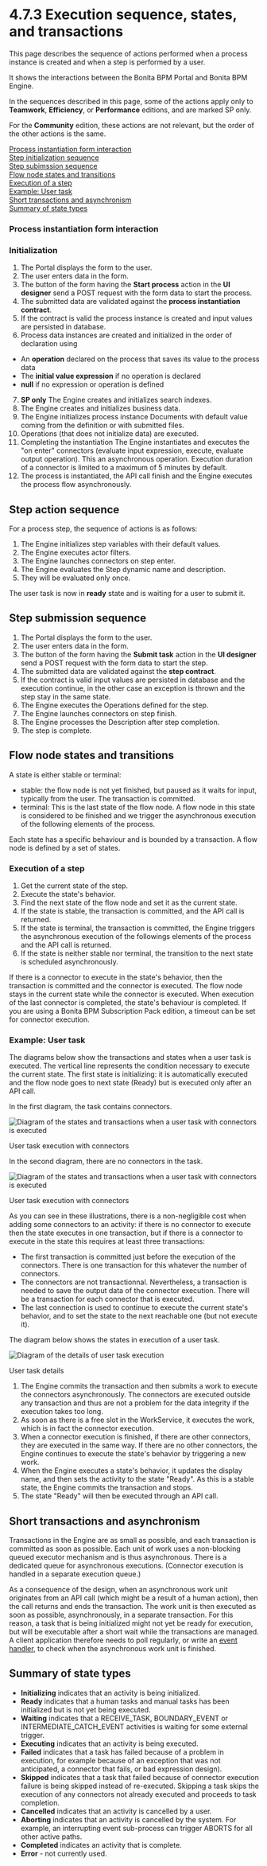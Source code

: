 # 4.7.3 Execution sequence, states, and transactions

This page describes the sequence of actions performed when a process instance is created and when a step is performed by a user.

It shows the interactions between the Bonita BPM Portal and Bonita BPM Engine.

In the sequences described in this page, some of the actions apply only to **Teamwork**, **Efficiency**, or **Performance** editions, and are marked SP only.

For the **Community** edition, these actions are not relevant, but the order of the other actions is the same.

[Process instantiation form interaction ](#process)  
[Step initialization sequence](#step1)  
[Step subimssion sequence](#step2)  
[Flow node states and transitions](#flownode_states)  
[Execution of a step](#execute_step)  
[Example: User task](#example)  
[Short transactions and asynchronism](#async)  
[Summary of state types](#state_types)  

### Process instantiation form interaction 

### Initialization

1. The Portal displays the form to the user. 
2. The user enters data in the form. 
3. The button of the form having the **Start process** action in the **UI designer** send a POST request with the form data to start the process. 
4. The submitted data are validated against the **process instantiation contract**.
5. If the contract is valid the process instance is created and input values are persisted in database.
6. Process data instances are created and initialized in the order of declaration using
  * An **operation** declared on the process that saves its value to the process data
  * The **initial value expression** if no operation is declared
  * **null** if no expression or operation is defined
7. **SP only** The Engine creates and initializes search indexes.
8. The Engine creates and initializes business data.
9. The Engine initializes process instance Documents with default value coming from the definition or with submitted files.
10. Operations (that does not initialize data) are executed.
11. Completing the instantiation The Engine instantiates and executes the "on enter" connectors (evaluate input expression, execute, evaluate output operation). This an asynchronous operation. Execution duration of a connector is limited to a maximum of 5 minutes by default. 
12. The process is instantiated, the API call finish and the Engine executes the process flow asynchronously.

## Step action sequence

For a process step, the sequence of actions is as follows:

1. The Engine initializes step variables with their default values.
2. The Engine executes actor filters.
3. The Engine launches connectors on step enter.
4. The Engine evaluates the Step dynamic name and description.
5. They will be evaluated only once.

The user task is now in **ready** state and is waiting for a user to submit it.

## Step submission sequence

1. The Portal displays the form to the user. 
2. The user enters data in the form. 
3. The button of the form having the **Submit task** action in the **UI designer** send a POST request with the form data to start the step. 
4. The submitted data are validated against the **step contract**.
5. If the contract is valid input values are persisted in database and the execution continue, in the other case an exception is thrown and the step stay in the same state.
6. The Engine executes the Operations defined for the step.
7. The Engine launches connectors on step finish. 
8. The Engine processes the Description after step completion.
9. The step is complete.

## Flow node states and transitions

A state is either stable or terminal:

* stable: the flow node is not yet finished, but paused as it waits for input, typically from the user. The transaction is committed.
* terminal: This is the last state of the flow node. A flow node in this state is considered to be finished and we trigger the asynchronous execution of the following elements of the process.

Each state has a specific behaviour and is bounded by a transaction.
A flow node is defined by a set of states.

### Execution of a step

1. Get the current state of the step.
2. Execute the state's behavior.
3. Find the next state of the flow node and set it as the current state.
  1. If the state is stable, the transaction is committed, and the API call is returned.
  2. If the state is terminal, the transaction is committed, the Engine triggers the asynchronous execution of the followings elements of the process and the API call is returned.
  3. If the state is neither stable nor terminal, the transition to the next state is scheduled asynchronously.

If there is a connector to execute in the state's behavior, then the transaction is committed and the connector is executed. The flow node stays in the current state while the connector is executed.
When execution of the last connector is completed, the state's behaviour is completed. If you are using a Bonita BPM Subscription Pack edition, a timeout can be set for connector execution.

### Example: User task

The diagrams below show the transactions and states when a user task is executed.
The vertical line represents the condition necessary to execute the current state.
The first state is initializing: it is automatically executed and the flow node goes to next state (Ready) but is executed only after an API call.

In the first diagram, the task contains connectors.

![Diagram of the states and transactions when a user task with connectors is executed](images/images-6_0/user_task_execution_with_connector.png)

User task execution with connectors
  
  

In the second diagram, there are no connectors in the task.
  

![Diagram of the states and transactions when a user task with connectors is executed](images/images-6_0/user_task_execution_without_connector.png)

User task execution with connectors
  
  

As you can see in these illustrations, there is a non-negligible cost when adding some connectors to an activity: if there is no connector to execute then the state executes in one transaction, but if there is a connector to execute in the state this requires at least three transactions:

* The first transaction is committed just before the execution of the connectors. There is one transaction for this whatever the number of connectors.
* The connectors are not transactionnal. Nevertheless, a transaction is needed to save the output data of the connector execution. There will be a transaction for each connector that is executed.
* The last connection is used to continue to execute the current state's behavior, and to set the state to the next reachable one (but not execute it).

The diagram below shows the states in execution of a user task.

![Diagram of the details of user task execution](images/images-6_0/user_task_details.png)

User task details

1. The Engine commits the transaction and then submits a work to execute the connectors asynchronously. The connectors are executed outside any transaction and thus are not a problem for the data integrity if the execution takes too long.
2. As soon as there is a free slot in the WorkService, it executes the work, which is in fact the connector execution.
3. When a connector execution is finished, if there are other connectors, they are executed in the same way. If there are no other connectors, the Engine continues to execute the state's behavior by triggering a new work.
4. When the Engine executes a state's behavior, it updates the display name, and then sets the activity to the state "Ready". As this is a stable state, the Engine commits the transaction and stops.
5. The state "Ready" will then be executed through an API call.

## Short transactions and asynchronism

Transactions in the Engine are as small as possible, and each transaction is committed as soon as possible.
Each unit of work uses a non-blocking queued executor mechanism and is thus asynchronous. There is a dedicated queue for asynchronous executions. (Connector execution is handled in a separate execution queue.)

As a consequence of the design, when an asynchronous work unit originates from an API call (which might be a result of a human action), then the call returns and ends the transaction.
The work unit is then executed as soon as possible, asynchronously, in a separate transaction.
For this reason, a task that is being initialized might not yet be ready for execution, but will be executable after a short wait while the transactions are managed.
A client application therefore needs to poll regularly, or write an [event handler](/event-handlers.html), to check when the asynchronous work unit is finished.

## Summary of state types

* **Initializing** indicates that an activity is being initialized.
* **Ready** indicates that a human tasks and manual tasks has been initialized but is not yet being executed.
* **Waiting** indicates that a RECEIVE\_TASK, BOUNDARY\_EVENT or INTERMEDIATE\_CATCH\_EVENT activities is waiting for some external trigger.
* **Executing** indicates that an activity is being executed.
* **Failed** indicates that a task has failed because of a problem in execution, for example because of an exception that was not anticipated, a connector that fails, or bad expression design).
* **Skipped** indicates that a task that failed because of connector execution failure is being skipped instead of re-executed. Skipping a task skips the execution of any connectors not already executed and proceeds to task completion.
* **Cancelled** indicates that an activity is cancelled by a user.
* **Aborting** indicates that an activity is cancelled by the system. For example, an interrupting event sub-process can trigger ABORTS for all other active paths.
* **Completed** indicates an activity that is complete.
* **Error** - not currently used.